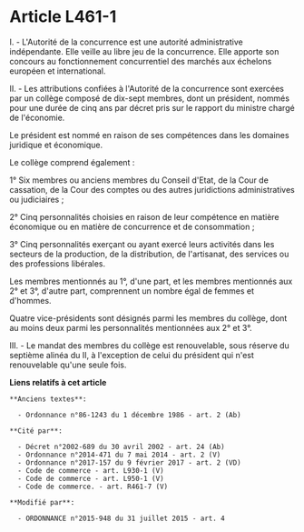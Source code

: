 # Article L461-1

I. - L'Autorité de la concurrence est une autorité administrative indépendante. Elle veille au libre jeu de la concurrence.
Elle apporte son concours au fonctionnement concurrentiel des marchés aux échelons européen et international. 

II. - Les attributions confiées à l'Autorité de la concurrence sont exercées par un collège composé de dix-sept membres, dont
un président, nommés pour une durée de cinq ans par décret pris sur le rapport du ministre chargé de l'économie. 

Le président est nommé en raison de ses compétences dans les domaines juridique et économique. 

Le collège comprend également : 

1° Six membres ou anciens membres du Conseil d'Etat, de la Cour de cassation, de la Cour des comptes ou des autres
juridictions administratives ou judiciaires ; 

2° Cinq personnalités choisies en raison de leur compétence en matière économique ou en matière de concurrence et de
consommation ; 

3° Cinq personnalités exerçant ou ayant exercé leurs activités dans les secteurs de la production, de la distribution, de
l'artisanat, des services ou des professions libérales. 

Les membres mentionnés au 1°, d'une part, et les membres mentionnés aux 2° et 3°, d'autre part, comprennent un nombre égal de
femmes et d'hommes. 

Quatre vice-présidents sont désignés parmi les membres du collège, dont au moins deux parmi les personnalités mentionnées aux
2° et 3°. 

III. - Le mandat des membres du collège est renouvelable, sous réserve du septième alinéa du II, à l'exception de celui du
président qui n'est renouvelable qu'une seule fois.

**Liens relatifs à cet article**

	**Anciens textes**:

	  - Ordonnance n°86-1243 du 1 décembre 1986 - art. 2 (Ab)

	**Cité par**:

	  - Décret n°2002-689 du 30 avril 2002 - art. 24 (Ab)
	  - Ordonnance n°2014-471 du 7 mai 2014 - art. 2 (V)
	  - Ordonnance n°2017-157 du 9 février 2017 - art. 2 (VD)
	  - Code de commerce - art. L930-1 (V)
	  - Code de commerce - art. L950-1 (V)
	  - Code de commerce. - art. R461-7 (V)

	**Modifié par**:

	  - ORDONNANCE n°2015-948 du 31 juillet 2015 - art. 4
